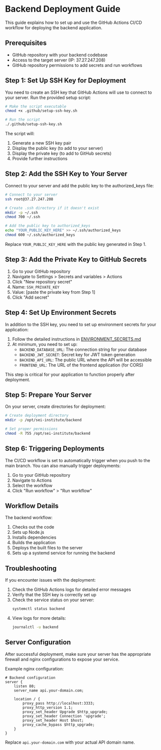 # Backend Deployment Guide

This guide explains how to set up and use the GitHub Actions CI/CD workflow for deploying the backend application.

## Prerequisites

- GitHub repository with your backend codebase
- Access to the target server (IP: 37.27.247.208)
- GitHub repository permissions to add secrets and run workflows

## Step 1: Set Up SSH Key for Deployment

You need to create an SSH key that GitHub Actions will use to connect to your server. Run the provided setup script:

```bash
# Make the script executable
chmod +x .github/setup-ssh-key.sh

# Run the script
./.github/setup-ssh-key.sh
```

The script will:

1. Generate a new SSH key pair
2. Display the public key (to add to your server)
3. Display the private key (to add to GitHub secrets)
4. Provide further instructions

## Step 2: Add the SSH Key to Your Server

Connect to your server and add the public key to the authorized_keys file:

```bash
# Connect to your server
ssh root@37.27.247.208

# Create .ssh directory if it doesn't exist
mkdir -p ~/.ssh
chmod 700 ~/.ssh

# Add the public key to authorized_keys
echo "YOUR_PUBLIC_KEY_HERE" >> ~/.ssh/authorized_keys
chmod 600 ~/.ssh/authorized_keys
```

Replace `YOUR_PUBLIC_KEY_HERE` with the public key generated in Step 1.

## Step 3: Add the Private Key to GitHub Secrets

1. Go to your GitHub repository
2. Navigate to Settings > Secrets and variables > Actions
3. Click "New repository secret"
4. Name: `SSH_PRIVATE_KEY`
5. Value: [paste the private key from Step 1]
6. Click "Add secret"

## Step 4: Set Up Environment Secrets

In addition to the SSH key, you need to set up environment secrets for your application:

1. Follow the detailed instructions in [ENVIRONMENT_SECRETS.md](./.github/ENVIRONMENT_SECRETS.md)
2. At minimum, you need to set up:
   - `BACKEND_DATABASE_URL`: The connection string for your database
   - `BACKEND_JWT_SECRET`: Secret key for JWT token generation
   - `BACKEND_API_URL`: The public URL where the API will be accessible
   - `FRONTEND_URL`: The URL of the frontend application (for CORS)

This step is critical for your application to function properly after deployment.

## Step 5: Prepare Your Server

On your server, create directories for deployment:

```bash
# Create deployment directory
mkdir -p /opt/sei-institute/backend

# Set proper permissions
chmod -R 755 /opt/sei-institute/backend
```

## Step 6: Triggering Deployments

The CI/CD workflow is set to automatically trigger when you push to the main branch. You can also manually trigger deployments:

1. Go to your GitHub repository
2. Navigate to Actions
3. Select the workflow
4. Click "Run workflow" > "Run workflow"

## Workflow Details

The backend workflow:

1. Checks out the code
2. Sets up Node.js
3. Installs dependencies
4. Builds the application
5. Deploys the built files to the server
6. Sets up a systemd service for running the backend

## Troubleshooting

If you encounter issues with the deployment:

1. Check the GitHub Actions logs for detailed error messages
2. Verify that the SSH key is correctly set up
3. Check the service status on your server:
   ```bash
   systemctl status backend
   ```
4. View logs for more details:
   ```bash
   journalctl -u backend
   ```

## Server Configuration

After successful deployment, make sure your server has the appropriate firewall and nginx configurations to expose your service.

Example nginx configuration:

```nginx
# Backend configuration
server {
    listen 80;
    server_name api.your-domain.com;

    location / {
        proxy_pass http://localhost:3333;
        proxy_http_version 1.1;
        proxy_set_header Upgrade $http_upgrade;
        proxy_set_header Connection 'upgrade';
        proxy_set_header Host $host;
        proxy_cache_bypass $http_upgrade;
    }
}
```

Replace `api.your-domain.com` with your actual API domain name.
